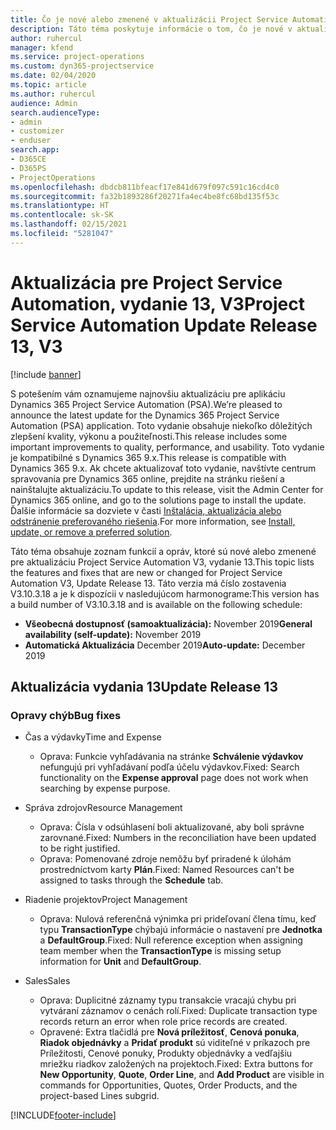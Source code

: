 ```yaml
---
title: Čo je nové alebo zmenené v aktualizácii Project Service Automation, vydanie 13, V3
description: Táto téma poskytuje informácie o tom, čo je nové v aktualizácii Project Service Automation, vydanie 13, V3.
author: ruhercul
manager: kfend
ms.service: project-operations
ms.custom: dyn365-projectservice
ms.date: 02/04/2020
ms.topic: article
ms.author: ruhercul
audience: Admin
search.audienceType:
- admin
- customizer
- enduser
search.app:
- D365CE
- D365PS
- ProjectOperations
ms.openlocfilehash: dbdcb811bfeacf17e841d679f097c591c16cd4c0
ms.sourcegitcommit: fa32b1893286f20271fa4ec4be8fc68bd135f53c
ms.translationtype: HT
ms.contentlocale: sk-SK
ms.lasthandoff: 02/15/2021
ms.locfileid: "5281047"
---
```

# <a name="project-service-automation-update-release-13-v3"></a><span data-ttu-id="50533-103">Aktualizácia pre Project Service Automation, vydanie 13, V3</span><span class="sxs-lookup"><span data-stu-id="50533-103">Project Service Automation Update Release 13, V3</span></span>

[!include [banner](../includes/psa-now-project-operations.md)]

<span data-ttu-id="50533-104">S potešením vám oznamujeme najnovšiu aktualizáciu pre aplikáciu Dynamics 365 Project Service Automation (PSA).</span><span class="sxs-lookup"><span data-stu-id="50533-104">We’re pleased to announce the latest update for the Dynamics 365 Project Service Automation (PSA) application.</span></span> <span data-ttu-id="50533-105">Toto vydanie obsahuje niekoľko dôležitých zlepšení kvality, výkonu a použiteľnosti.</span><span class="sxs-lookup"><span data-stu-id="50533-105">This release includes some important improvements to quality, performance, and usability.</span></span> <span data-ttu-id="50533-106">Toto vydanie je kompatibilné s Dynamics 365 9.x.</span><span class="sxs-lookup"><span data-stu-id="50533-106">This release is compatible with Dynamics 365 9.x.</span></span> <span data-ttu-id="50533-107">Ak chcete aktualizovať toto vydanie, navštívte centrum spravovania pre Dynamics 365 online, prejdite na stránku riešení a nainštalujte aktualizáciu.</span><span class="sxs-lookup"><span data-stu-id="50533-107">To update to this release, visit the Admin Center for Dynamics 365 online, and go to the solutions page to install the update.</span></span> <span data-ttu-id="50533-108">Ďalšie informácie sa dozviete v časti [Inštalácia, aktualizácia alebo odstránenie preferovaného riešenia](https://docs.microsoft.com/power-platform/admin/install-remove-preferred-solution).</span><span class="sxs-lookup"><span data-stu-id="50533-108">For more information, see [Install, update, or remove a preferred solution](https://docs.microsoft.com/power-platform/admin/install-remove-preferred-solution).</span></span>

<span data-ttu-id="50533-109">Táto téma obsahuje zoznam funkcií a opráv, ktoré sú nové alebo zmenené pre aktualizáciu Project Service Automation V3, vydanie 13.</span><span class="sxs-lookup"><span data-stu-id="50533-109">This topic lists the features and fixes that are new or changed for Project Service Automation V3, Update Release 13.</span></span> <span data-ttu-id="50533-110">Táto verzia má číslo zostavenia V3.10.3.18 a je k dispozícii v nasledujúcom harmonograme:</span><span class="sxs-lookup"><span data-stu-id="50533-110">This version has a build number of V3.10.3.18 and is available on the following schedule:</span></span>

- <span data-ttu-id="50533-111">**Všeobecná dostupnosť (samoaktualizácia):** November 2019</span><span class="sxs-lookup"><span data-stu-id="50533-111">**General availability (self-update):** November 2019</span></span>
- <span data-ttu-id="50533-112">**Automatická Aktualizácia** December 2019</span><span class="sxs-lookup"><span data-stu-id="50533-112">**Auto-update:** December 2019</span></span>


## <a name="update-release-13"></a><span data-ttu-id="50533-113">Aktualizácia vydania 13</span><span class="sxs-lookup"><span data-stu-id="50533-113">Update Release 13</span></span> 

### <a name="bug-fixes"></a><span data-ttu-id="50533-114">Opravy chýb</span><span class="sxs-lookup"><span data-stu-id="50533-114">Bug fixes</span></span>

- <span data-ttu-id="50533-115">Čas a výdavky</span><span class="sxs-lookup"><span data-stu-id="50533-115">Time and Expense</span></span>

     - <span data-ttu-id="50533-116">Oprava: Funkcie vyhľadávania na stránke **Schválenie výdavkov** nefungujú pri vyhľadávaní podľa účelu výdavkov.</span><span class="sxs-lookup"><span data-stu-id="50533-116">Fixed: Search functionality on the **Expense approval** page does not work when searching by expense purpose.</span></span>

- <span data-ttu-id="50533-117">Správa zdrojov</span><span class="sxs-lookup"><span data-stu-id="50533-117">Resource Management</span></span>

     - <span data-ttu-id="50533-118">Oprava: Čísla v odsúhlasení boli aktualizované, aby boli správne zarovnané.</span><span class="sxs-lookup"><span data-stu-id="50533-118">Fixed: Numbers in the reconciliation have been updated to be right justified.</span></span>
     - <span data-ttu-id="50533-119">Oprava: Pomenované zdroje nemôžu byť priradené k úlohám prostredníctvom karty **Plán**.</span><span class="sxs-lookup"><span data-stu-id="50533-119">Fixed: Named Resources can't be assigned to tasks through the **Schedule** tab.</span></span>

- <span data-ttu-id="50533-120">Riadenie projektov</span><span class="sxs-lookup"><span data-stu-id="50533-120">Project Management</span></span>

     - <span data-ttu-id="50533-121">Oprava: Nulová referenčná výnimka pri prideľovaní člena tímu, keď typu **TransactionType** chýbajú informácie o nastavení pre **Jednotka** a **DefaultGroup**.</span><span class="sxs-lookup"><span data-stu-id="50533-121">Fixed: Null reference exception when assigning team member when the **TransactionType** is missing setup information for **Unit** and **DefaultGroup**.</span></span>

- <span data-ttu-id="50533-122">Sales</span><span class="sxs-lookup"><span data-stu-id="50533-122">Sales</span></span>

     - <span data-ttu-id="50533-123">Oprava: Duplicitné záznamy typu transakcie vracajú chybu pri vytváraní záznamov o cenách rolí.</span><span class="sxs-lookup"><span data-stu-id="50533-123">Fixed: Duplicate transaction type records return an error when role price records are created.</span></span>
     - <span data-ttu-id="50533-124">Opravené: Extra tlačidlá pre **Nová príležitosť**, **Cenová ponuka**, **Riadok objednávky** a **Pridať produkt** sú viditeľné v príkazoch pre Príležitosti, Cenové ponuky, Produkty objednávky a vedľajšiu mriežku riadkov založených na projektoch.</span><span class="sxs-lookup"><span data-stu-id="50533-124">Fixed: Extra buttons for **New Opportunity**, **Quote**, **Order Line**, and **Add Product** are visible in commands for Opportunities, Quotes, Order Products, and the project-based Lines subgrid.</span></span>




[!INCLUDE[footer-include](../includes/footer-banner.md)]